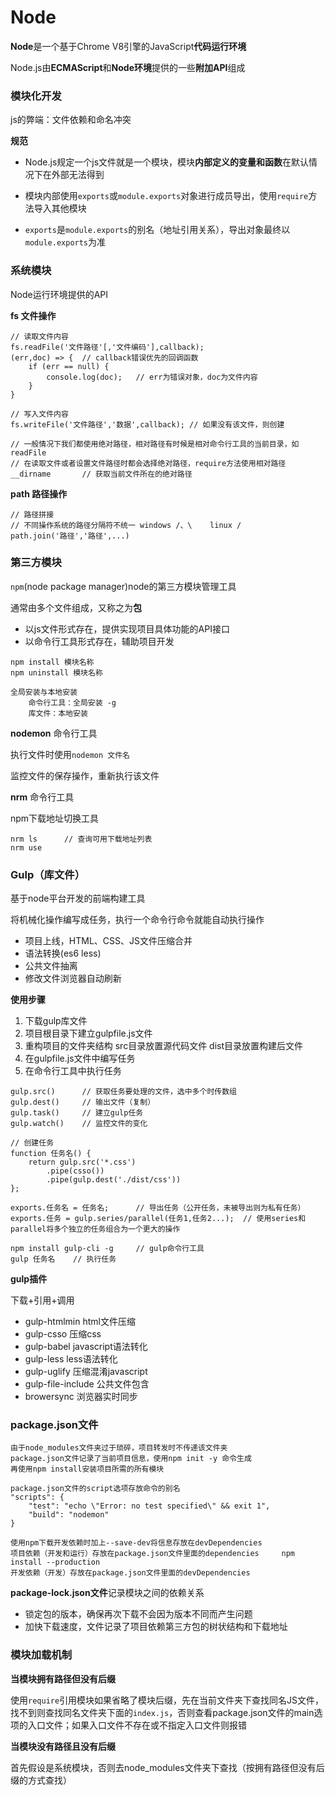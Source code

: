# Node

**Node**是一个基于Chrome V8引擎的JavaScript**代码运行环境**

Node.js由**ECMAScript**和**Node环境**提供的一些**附加API**组成

### 模块化开发

js的弊端：文件依赖和命名冲突

**规范**

- Node.js规定一个js文件就是一个模块，模块**内部定义的变量和函数**在默认情况下在外部无法得到
- 模块内部使用`exports`或`module.exports`对象进行成员导出，使用`require`方法导入其他模块

- `exports`是`module.exports`的别名（地址引用关系），导出对象最终以`module.exports`为准

### 系统模块

Node运行环境提供的API

**fs  文件操作**

```
// 读取文件内容
fs.readFile('文件路径'[,'文件编码'],callback);	   
(err,doc) => {	// callback错误优先的回调函数
	if (err == null) {
		console.log(doc);	// err为错误对象，doc为文件内容
	}
}

// 写入文件内容
fs.writeFile('文件路径','数据',callback);	// 如果没有该文件，则创建
```

```
// 一般情况下我们都使用绝对路径，相对路径有时候是相对命令行工具的当前目录，如readFile
// 在读取文件或者设置文件路径时都会选择绝对路径，require方法使用相对路径
__dirname		// 获取当前文件所在的绝对路径
```

**path  路径操作**

```
// 路径拼接
// 不同操作系统的路径分隔符不统一 windows /、\    linux /
path.join('路径','路径',...)
```

### 第三方模块

`npm`(node package manager)node的第三方模块管理工具

通常由多个文件组成，又称之为**包**

- 以js文件形式存在，提供实现项目具体功能的API接口
- 以命令行工具形式存在，辅助项目开发

```
npm install 模块名称
npm uninstall 模块名称

全局安装与本地安装
	命令行工具：全局安装 -g
	库文件：本地安装
```

**nodemon**     命令行工具

执行文件时使用`nodemon 文件名`

监控文件的保存操作，重新执行该文件

**nrm**     命令行工具

npm下载地址切换工具

```
nrm ls		// 查询可用下载地址列表
nrm use
```



### Gulp（库文件）

基于node平台开发的前端构建工具

将机械化操作编写成任务，执行一个命令行命令就能自动执行操作

- 项目上线，HTML、CSS、JS文件压缩合并
- 语法转换(es6  less)
- 公共文件抽离
- 修改文件浏览器自动刷新

**使用步骤**

1. 下载gulp库文件
2. 项目根目录下建立gulpfile.js文件
3. 重构项目的文件夹结构    src目录放置源代码文件    dist目录放置构建后文件
4. 在gulpfile.js文件中编写任务
5. 在命令行工具中执行任务

```
gulp.src()		// 获取任务要处理的文件，选中多个时传数组
gulp.dest()		// 输出文件（复制）
gulp.task()		// 建立gulp任务
gulp.watch()	// 监控文件的变化

// 创建任务
function 任务名() {
	return gulp.src('*.css')
		.pipe(csso())
		.pipe(gulp.dest('./dist/css'))
};

exports.任务名 = 任务名;		// 导出任务（公开任务，未被导出则为私有任务）
exports.任务 = gulp.series/parallel(任务1,任务2...);	// 使用series和parallel将多个独立的任务组合为一个更大的操作
```

```
npm install gulp-cli -g		// gulp命令行工具
gulp 任务名	// 执行任务
```

**gulp插件**

下载+引用+调用

- gulp-htmlmin        html文件压缩
- gulp-csso        压缩css 
- gulp-babel        javascript语法转化
- gulp-less        less语法转化
- gulp-uglify        压缩混淆javascript
- gulp-file-include        公共文件包含
- browersync        浏览器实时同步

### package.json文件

```
由于node_modules文件夹过于琐碎，项目转发时不传递该文件夹
package.json文件记录了当前项目信息，使用npm init -y 命令生成
再使用npm install安装项目所需的所有模块

package.json文件的script选项存放命令的别名
"scripts": {
    "test": "echo \"Error: no test specified\" && exit 1",
    "build": "nodemon"
}

使用npm下载开发依赖时加上--save-dev将信息存放在devDependencies
项目依赖（开发和运行）存放在package.json文件里面的dependencies		npm install --production
开发依赖（开发）存放在package.json文件里面的devDependencies
```

**package-lock.json文件**记录模块之间的依赖关系

- 锁定包的版本，确保再次下载不会因为版本不同而产生问题
- 加快下载速度，文件记录了项目依赖第三方包的树状结构和下载地址

### 模块加载机制

**当模块拥有路径但没有后缀**

使用`require`引用模块如果省略了模块后缀，先在当前文件夹下查找同名JS文件，找不到则查找同名文件夹下面的`index.js`，否则查看package.json文件的main选项的入口文件；如果入口文件不存在或不指定入口文件则报错

**当模块没有路径且没有后缀**

首先假设是系统模块，否则去node_modules文件夹下查找（按拥有路径但没有后缀的方式查找）

